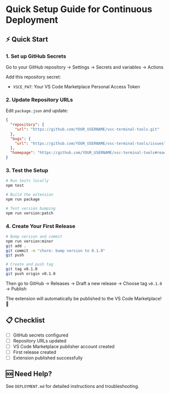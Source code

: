 # Quick Setup Guide for Continuous Deployment

## ⚡ Quick Start

### 1. Set up GitHub Secrets
Go to your GitHub repository → Settings → Secrets and variables → Actions

Add this repository secret:
- `VSCE_PAT`: Your VS Code Marketplace Personal Access Token

### 2. Update Repository URLs
Edit `package.json` and update:
```json
{
  "repository": {
    "url": "https://github.com/YOUR_USERNAME/vsc-terminal-tools.git"
  },
  "bugs": {
    "url": "https://github.com/YOUR_USERNAME/vsc-terminal-tools/issues"
  },
  "homepage": "https://github.com/YOUR_USERNAME/vsc-terminal-tools#readme"
}
```

### 3. Test the Setup
```bash
# Run tests locally
npm test

# Build the extension
npm run package

# Test version bumping
npm run version:patch
```

### 4. Create Your First Release

```bash
# Bump version and commit
npm run version:minor
git add .
git commit -m "chore: bump version to 0.1.0"
git push

# Create and push tag
git tag v0.1.0
git push origin v0.1.0
```

Then go to GitHub → Releases → Draft a new release → Choose tag `v0.1.0` → Publish

The extension will automatically be published to the VS Code Marketplace! 🚀

## 📋 Checklist
- [ ] GitHub secrets configured
- [ ] Repository URLs updated
- [ ] VS Code Marketplace publisher account created
- [ ] First release created
- [ ] Extension published successfully

## 🆘 Need Help?
See `DEPLOYMENT.md` for detailed instructions and troubleshooting.
